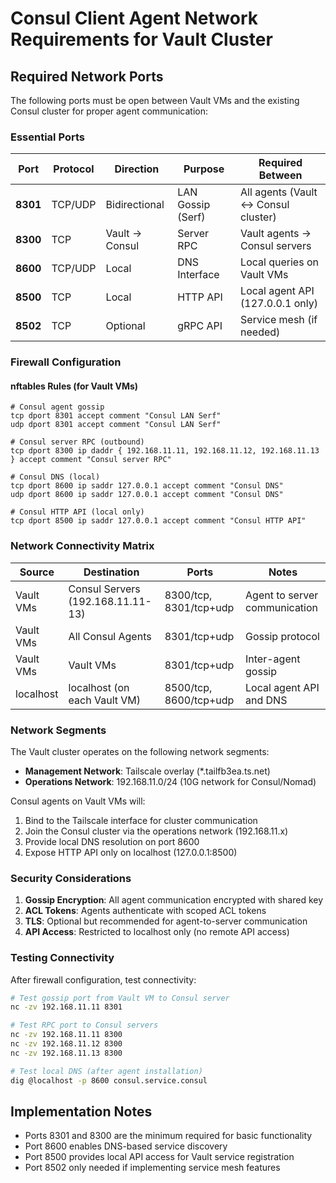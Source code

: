 # Consul Client Agent Network Requirements for Vault Cluster

## Required Network Ports

The following ports must be open between Vault VMs and the existing Consul cluster for proper agent communication:

### Essential Ports

| Port | Protocol | Direction | Purpose | Required Between |
|------|----------|-----------|---------|-----------------|
| **8301** | TCP/UDP | Bidirectional | LAN Gossip (Serf) | All agents (Vault ↔ Consul cluster) |
| **8300** | TCP | Vault → Consul | Server RPC | Vault agents → Consul servers |
| **8600** | TCP/UDP | Local | DNS Interface | Local queries on Vault VMs |
| **8500** | TCP | Local | HTTP API | Local agent API (127.0.0.1 only) |
| **8502** | TCP | Optional | gRPC API | Service mesh (if needed) |

### Firewall Configuration

#### nftables Rules (for Vault VMs)
```nft
# Consul agent gossip
tcp dport 8301 accept comment "Consul LAN Serf"
udp dport 8301 accept comment "Consul LAN Serf"

# Consul server RPC (outbound)
tcp dport 8300 ip daddr { 192.168.11.11, 192.168.11.12, 192.168.11.13 } accept comment "Consul server RPC"

# Consul DNS (local)
tcp dport 8600 ip saddr 127.0.0.1 accept comment "Consul DNS"
udp dport 8600 ip saddr 127.0.0.1 accept comment "Consul DNS"

# Consul HTTP API (local only)
tcp dport 8500 ip saddr 127.0.0.1 accept comment "Consul HTTP API"
```

### Network Connectivity Matrix

| Source | Destination | Ports | Notes |
|--------|-------------|-------|-------|
| Vault VMs | Consul Servers (192.168.11.11-13) | 8300/tcp, 8301/tcp+udp | Agent to server communication |
| Vault VMs | All Consul Agents | 8301/tcp+udp | Gossip protocol |
| Vault VMs | Vault VMs | 8301/tcp+udp | Inter-agent gossip |
| localhost | localhost (on each Vault VM) | 8500/tcp, 8600/tcp+udp | Local agent API and DNS |

### Network Segments

The Vault cluster operates on the following network segments:
- **Management Network**: Tailscale overlay (*.tailfb3ea.ts.net)
- **Operations Network**: 192.168.11.0/24 (10G network for Consul/Nomad)

Consul agents on Vault VMs will:
1. Bind to the Tailscale interface for cluster communication
2. Join the Consul cluster via the operations network (192.168.11.x)
3. Provide local DNS resolution on port 8600
4. Expose HTTP API only on localhost (127.0.0.1:8500)

### Security Considerations

1. **Gossip Encryption**: All agent communication encrypted with shared key
2. **ACL Tokens**: Agents authenticate with scoped ACL tokens
3. **TLS**: Optional but recommended for agent-to-server communication
4. **API Access**: Restricted to localhost only (no remote API access)

### Testing Connectivity

After firewall configuration, test connectivity:

```bash
# Test gossip port from Vault VM to Consul server
nc -zv 192.168.11.11 8301

# Test RPC port to Consul servers
nc -zv 192.168.11.11 8300
nc -zv 192.168.11.12 8300
nc -zv 192.168.11.13 8300

# Test local DNS (after agent installation)
dig @localhost -p 8600 consul.service.consul
```

## Implementation Notes

- Ports 8301 and 8300 are the minimum required for basic functionality
- Port 8600 enables DNS-based service discovery
- Port 8500 provides local API access for Vault service registration
- Port 8502 only needed if implementing service mesh features
